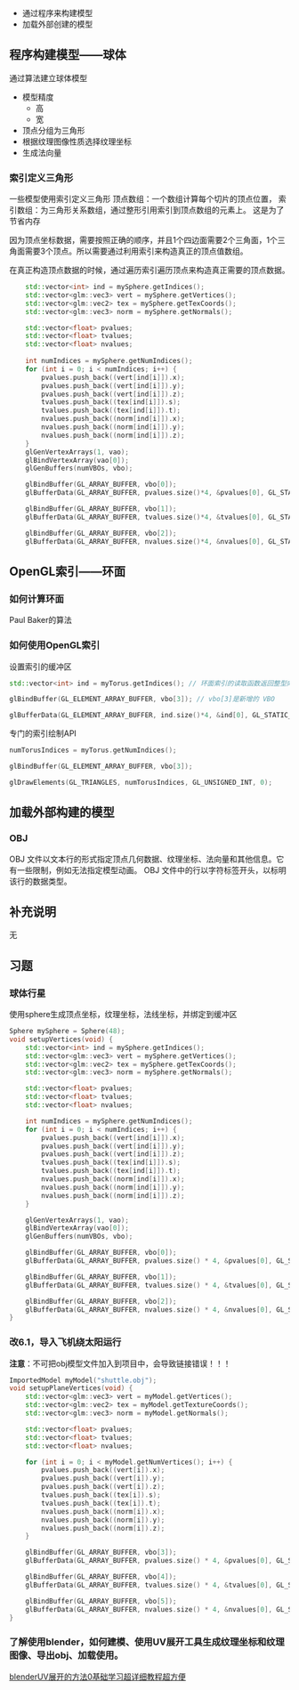 - 通过程序来构建模型
- 加载外部创建的模型

## 程序构建模型——球体
通过算法建立球体模型
- 模型精度
	- 高
	- 宽
- 顶点分组为三角形
- 根据纹理图像性质选择纹理坐标
- 生成法向量

### 索引定义三角形
一些模型使用索引定义三角形
顶点数组：一个数组计算每个切片的顶点位置，
索引数组：为三角形关系数组，通过整形引用索引到顶点数组的元素上。
这是为了节省内存

因为顶点坐标数据，需要按照正确的顺序，并且1个四边面需要2个三角面，1个三角面需要3个顶点。所以需要通过利用索引来构造真正的顶点值数组。

在真正构造顶点数据的时候，通过遍历索引遍历顶点来构造真正需要的顶点数据。
```cpp
	std::vector<int> ind = mySphere.getIndices();
	std::vector<glm::vec3> vert = mySphere.getVertices();
	std::vector<glm::vec2> tex = mySphere.getTexCoords();
	std::vector<glm::vec3> norm = mySphere.getNormals();

	std::vector<float> pvalues;
	std::vector<float> tvalues;
	std::vector<float> nvalues;
	
	int numIndices = mySphere.getNumIndices();
	for (int i = 0; i < numIndices; i++) {
		pvalues.push_back((vert[ind[i]]).x);
		pvalues.push_back((vert[ind[i]]).y);
		pvalues.push_back((vert[ind[i]]).z);
		tvalues.push_back((tex[ind[i]]).s);
		tvalues.push_back((tex[ind[i]]).t);
		nvalues.push_back((norm[ind[i]]).x);
		nvalues.push_back((norm[ind[i]]).y);
		nvalues.push_back((norm[ind[i]]).z);
	}
	glGenVertexArrays(1, vao);
	glBindVertexArray(vao[0]);
	glGenBuffers(numVBOs, vbo);

	glBindBuffer(GL_ARRAY_BUFFER, vbo[0]);
	glBufferData(GL_ARRAY_BUFFER, pvalues.size()*4, &pvalues[0], GL_STATIC_DRAW);

	glBindBuffer(GL_ARRAY_BUFFER, vbo[1]);
	glBufferData(GL_ARRAY_BUFFER, tvalues.size()*4, &tvalues[0], GL_STATIC_DRAW);

	glBindBuffer(GL_ARRAY_BUFFER, vbo[2]);
	glBufferData(GL_ARRAY_BUFFER, nvalues.size()*4, &nvalues[0], GL_STATIC_DRAW);
```

## OpenGL索引——环面
### 如何计算环面
Paul Baker的算法

### 如何使用OpenGL索引

设置索引的缓冲区
```cpp
std::vector<int> ind = myTorus.getIndices(); // 环面索引的读取函数返回整型向量类型的索引

glBindBuffer(GL_ELEMENT_ARRAY_BUFFER, vbo[3]); // vbo[3]是新增的 VBO

glBufferData(GL_ELEMENT_ARRAY_BUFFER, ind.size()*4, &ind[0], GL_STATIC_DRAW);
```

专门的索引绘制API
```cpp
numTorusIndices = myTorus.getNumIndices();

glBindBuffer(GL_ELEMENT_ARRAY_BUFFER, vbo[3]);

glDrawElements(GL_TRIANGLES, numTorusIndices, GL_UNSIGNED_INT, 0);

```

## 加载外部构建的模型

### OBJ
OBJ 文件以文本行的形式指定顶点几何数据、纹理坐标、法向量和其他信息。它有一些限制，例如无法指定模型动画。
OBJ 文件中的行以字符标签开头，以标明该行的数据类型。

## 补充说明
无

## 习题

### 球体行星
使用sphere生成顶点坐标，纹理坐标，法线坐标，并绑定到缓冲区

```cpp
Sphere mySphere = Sphere(48);
void setupVertices(void) {
	std::vector<int> ind = mySphere.getIndices();
	std::vector<glm::vec3> vert = mySphere.getVertices();
	std::vector<glm::vec2> tex = mySphere.getTexCoords();
	std::vector<glm::vec3> norm = mySphere.getNormals();

	std::vector<float> pvalues;
	std::vector<float> tvalues;
	std::vector<float> nvalues;

	int numIndices = mySphere.getNumIndices();
	for (int i = 0; i < numIndices; i++) {
		pvalues.push_back((vert[ind[i]]).x);
		pvalues.push_back((vert[ind[i]]).y);
		pvalues.push_back((vert[ind[i]]).z);
		tvalues.push_back((tex[ind[i]]).s);
		tvalues.push_back((tex[ind[i]]).t);
		nvalues.push_back((norm[ind[i]]).x);
		nvalues.push_back((norm[ind[i]]).y);
		nvalues.push_back((norm[ind[i]]).z);
	}

	glGenVertexArrays(1, vao);
	glBindVertexArray(vao[0]);
	glGenBuffers(numVBOs, vbo);

	glBindBuffer(GL_ARRAY_BUFFER, vbo[0]);
	glBufferData(GL_ARRAY_BUFFER, pvalues.size() * 4, &pvalues[0], GL_STATIC_DRAW);

	glBindBuffer(GL_ARRAY_BUFFER, vbo[1]);
	glBufferData(GL_ARRAY_BUFFER, tvalues.size() * 4, &tvalues[0], GL_STATIC_DRAW);

	glBindBuffer(GL_ARRAY_BUFFER, vbo[2]);
	glBufferData(GL_ARRAY_BUFFER, nvalues.size() * 4, &nvalues[0], GL_STATIC_DRAW);
}

```
### 改6.1，导入飞机绕太阳运行
**注意**：不可把obj模型文件加入到项目中，会导致链接错误！！！
```cpp
ImportedModel myModel("shuttle.obj");
void setupPlaneVertices(void) {
	std::vector<glm::vec3> vert = myModel.getVertices();
	std::vector<glm::vec2> tex = myModel.getTextureCoords();
	std::vector<glm::vec3> norm = myModel.getNormals();

	std::vector<float> pvalues;
	std::vector<float> tvalues;
	std::vector<float> nvalues;

	for (int i = 0; i < myModel.getNumVertices(); i++) {
		pvalues.push_back((vert[i]).x);
		pvalues.push_back((vert[i]).y);
		pvalues.push_back((vert[i]).z);
		tvalues.push_back((tex[i]).s);
		tvalues.push_back((tex[i]).t);
		nvalues.push_back((norm[i]).x);
		nvalues.push_back((norm[i]).y);
		nvalues.push_back((norm[i]).z);
	}

	glBindBuffer(GL_ARRAY_BUFFER, vbo[3]);
	glBufferData(GL_ARRAY_BUFFER, pvalues.size() * 4, &pvalues[0], GL_STATIC_DRAW);

	glBindBuffer(GL_ARRAY_BUFFER, vbo[4]);
	glBufferData(GL_ARRAY_BUFFER, tvalues.size() * 4, &tvalues[0], GL_STATIC_DRAW);

	glBindBuffer(GL_ARRAY_BUFFER, vbo[5]);
	glBufferData(GL_ARRAY_BUFFER, nvalues.size() * 4, &nvalues[0], GL_STATIC_DRAW);
}

```
### 了解使用blender，如何建模、使用UV展开工具生成纹理坐标和纹理图像、导出obj、加载使用。
[blenderUV展开的方法0基础学习超详细教程超方便 ](https://www.bilibili.com/video/BV1WV4y1y7fx/?share_source=copy_web&vd_source=445f9fe806d1b40f2620f76957091c99)